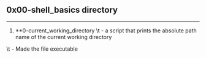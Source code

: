 
## 0x00-shell_basics directory
---
1. **0-current_working_directory
\t - a script that prints the absolute path name of the current working directory


\t - Made the file executable
